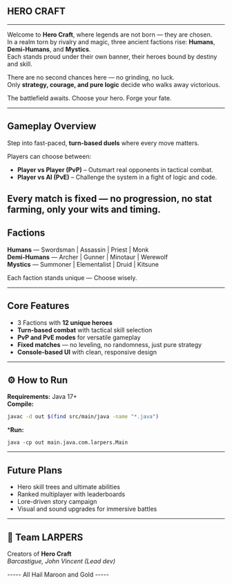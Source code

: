 ## HERO CRAFT
---
Welcome to **Hero Craft**, where legends are not born — they are chosen.  
In a realm torn by rivalry and magic, three ancient factions rise: **Humans**, **Demi-Humans**, and **Mystics**.  
Each stands proud under their own banner, their heroes bound by destiny and skill.  

There are no second chances here — no grinding, no luck.  
Only **strategy, courage, and pure logic** decide who walks away victorious.  

The battlefield awaits. Choose your hero. Forge your fate.  


---

## Gameplay Overview
Step into fast-paced, **turn-based duels** where every move matters.  

Players can choose between:
- **Player vs Player (PvP)** – Outsmart real opponents in tactical combat.  
- **Player vs AI (PvE)** – Challenge the system in a fight of logic and code.  

Every match is **fixed** — no progression, no stat farming, only your wits and timing.  
---

## Factions
**Humans** — Swordsman | Assassin | Priest | Monk  
**Demi-Humans** — Archer | Gunner | Minotaur | Werewolf  
**Mystics** — Summoner | Elementalist | Druid | Kitsune  

Each faction stands unique —  Choose wisely.  

---

## Core Features
- 3 Factions with **12 unique heroes**  
- **Turn-based combat** with tactical skill selection  
- **PvP and PvE modes** for versatile gameplay  
- **Fixed matches** — no leveling, no randomness, just pure strategy  
- **Console-based UI** with clean, responsive design  

---

## ⚙️ How to Run
**Requirements:** Java 17+  
**Compile:**  
```bash
javac -d out $(find src/main/java -name "*.java")
````
***Run:**
```
java -cp out main.java.com.larpers.Main
````
---

## Future Plans
- Hero skill trees and ultimate abilities  
- Ranked multiplayer with leaderboards  
- Lore-driven story campaign  
- Visual and sound upgrades for immersive battles  

---

## 👥 Team LARPERS
Creators of **Hero Craft**  
*Barcastigue, John Vincent (Lead dev)*  

----- All Hail Maroon and Gold -----


